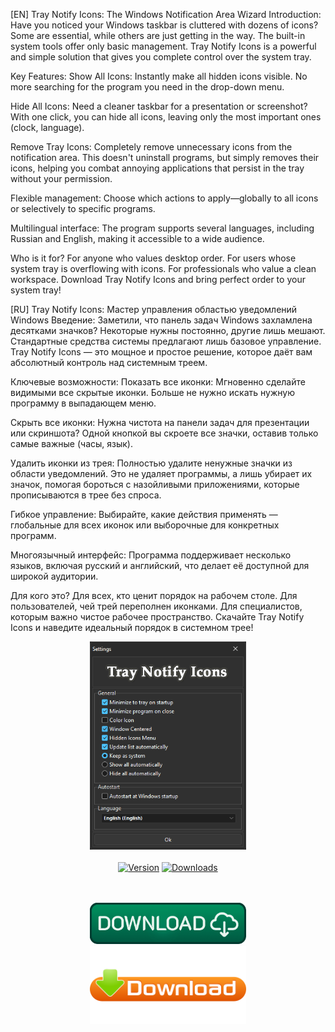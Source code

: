 [EN]
Tray Notify Icons: The Windows Notification Area Wizard
Introduction:
Have you noticed your Windows taskbar is cluttered with dozens of icons? Some are essential, while others are just getting in the way. The built-in system tools offer only basic management. Tray Notify Icons is a powerful and simple solution that gives you complete control over the system tray.

Key Features:
Show All Icons: Instantly make all hidden icons visible. No more searching for the program you need in the drop-down menu.

Hide All Icons: Need a cleaner taskbar for a presentation or screenshot? With one click, you can hide all icons, leaving only the most important ones (clock, language).

Remove Tray Icons: Completely remove unnecessary icons from the notification area. This doesn't uninstall programs, but simply removes their icons, helping you combat annoying applications that persist in the tray without your permission.

Flexible management: Choose which actions to apply—globally to all icons or selectively to specific programs.

Multilingual interface: The program supports several languages, including Russian and English, making it accessible to a wide audience.

Who is it for?
For anyone who values ​​desktop order.
For users whose system tray is overflowing with icons.
For professionals who value a clean workspace.
Download Tray Notify Icons and bring perfect order to your system tray!

[RU]
Tray Notify Icons: Мастер управления областью уведомлений Windows
Введение:
Заметили, что панель задач Windows захламлена десятками значков? Некоторые нужны постоянно, другие лишь мешают. Стандартные средства системы предлагают лишь базовое управление. Tray Notify Icons — это мощное и простое решение, которое даёт вам абсолютный контроль над системным треем.

Ключевые возможности:
Показать все иконки: Мгновенно сделайте видимыми все скрытые иконки. Больше не нужно искать нужную программу в выпадающем меню.

Скрыть все иконки: Нужна чистота на панели задач для презентации или скриншота? Одной кнопкой вы скроете все значки, оставив только самые важные (часы, язык).

Удалить иконки из трея: Полностью удалите ненужные значки из области уведомлений. Это не удаляет программы, а лишь убирает их значок, помогая бороться с назойливыми приложениями, которые прописываются в трее без спроса.

Гибкое управление: Выбирайте, какие действия применять — глобальные для всех иконок или выборочные для конкретных программ.

Многоязычный интерфейс: Программа поддерживает несколько языков, включая русский и английский, что делает её доступной для широкой аудитории.

Для кого это?
Для всех, кто ценит порядок на рабочем столе.
Для пользователей, чей трей переполнен иконками.
Для специалистов, которым важно чистое рабочее пространство.
Скачайте Tray Notify Icons и наведите идеальный порядок в системном трее!

<div align="center">
  <img src=https://raw.githubusercontent.com/markovuser/Tray-Notify-Icons/main/assets/TrayNotifyIcons.png width="250">
  <br><br>
</div>

<div align="center">
<a href="https://github.com/markovuser/Tray-Notify-Icons/releases/latest"><img src="https://img.shields.io/github/v/release/markovuser/Tray-Notify-Iconst?style=for-the-badge&labelColor=3d3d3d&color=179962" alt="Version"></a>
<a href="https://github.com/markovuser/Tray-Notify-Icons/releases/latest/download/File-List-setup.exe"><img src="https://img.shields.io/github/downloads/markovuser/Tray-Notify-Icons/total?style=for-the-badge&logo=github&color=blue" alt="Downloads"></a>

</div>
<br><br>

<div align="center">
  
[<img src="https://raw.githubusercontent.com/markovuser/Tray-Notify-Icons/main/assets/download.png" width="250" alt="Download" title="Installer">](https://github.com/markovuser/Tray-Notify-Icons/releases/latest/download/Tray-Notify-Icons-setup.exe)<br>
[<img src="https://raw.githubusercontent.com/markovuser/Tray-Notify-Icons/main/assets/downloadport.png" width="250" alt="Download" title="Portable">](https://github.com/markovuser/Tray-Notify-Icons/releases/latest/download/Tray.Notify.Icons.zip)

</div>
